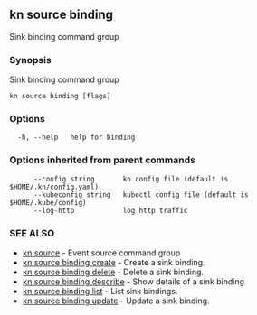 ## kn source binding

Sink binding command group

### Synopsis

Sink binding command group

```
kn source binding [flags]
```

### Options

```
  -h, --help   help for binding
```

### Options inherited from parent commands

```
      --config string       kn config file (default is $HOME/.kn/config.yaml)
      --kubeconfig string   kubectl config file (default is $HOME/.kube/config)
      --log-http            log http traffic
```

### SEE ALSO

* [kn source](kn_source.md)	 - Event source command group
* [kn source binding create](kn_source_binding_create.md)	 - Create a sink binding.
* [kn source binding delete](kn_source_binding_delete.md)	 - Delete a sink binding.
* [kn source binding describe](kn_source_binding_describe.md)	 - Show details of a sink binding
* [kn source binding list](kn_source_binding_list.md)	 - List sink bindings.
* [kn source binding update](kn_source_binding_update.md)	 - Update a sink binding.

